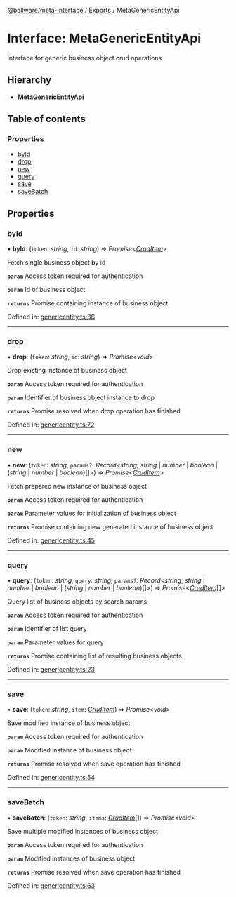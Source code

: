[@ballware/meta-interface](../README.md) / [Exports](../modules.md) / MetaGenericEntityApi

# Interface: MetaGenericEntityApi

Interface for generic business object crud operations

## Hierarchy

* **MetaGenericEntityApi**

## Table of contents

### Properties

- [byId](metagenericentityapi.md#byid)
- [drop](metagenericentityapi.md#drop)
- [new](metagenericentityapi.md#new)
- [query](metagenericentityapi.md#query)
- [save](metagenericentityapi.md#save)
- [saveBatch](metagenericentityapi.md#savebatch)

## Properties

### byId

• **byId**: (`token`: *string*, `id`: *string*) => *Promise*<[*CrudItem*](cruditem.md)\>

Fetch single business object by id

**`param`** Access token required for authentication

**`param`** Id of business object

**`returns`** Promise containing instance of business object

Defined in: [genericentity.ts:36](https://github.com/frankball/ballware-meta-interface/blob/157bdb2/src/genericentity.ts#L36)

___

### drop

• **drop**: (`token`: *string*, `id`: *string*) => *Promise*<*void*\>

Drop existing instance of business object

**`param`** Access token required for authentication

**`param`** Identifier of business object instance to drop

**`returns`** Promise resolved when drop operation has finished

Defined in: [genericentity.ts:72](https://github.com/frankball/ballware-meta-interface/blob/157bdb2/src/genericentity.ts#L72)

___

### new

• **new**: (`token`: *string*, `params?`: *Record*<*string*, *string* \| *number* \| *boolean* \| (*string* \| *number* \| *boolean*)[]\>) => *Promise*<[*CrudItem*](cruditem.md)\>

Fetch prepared new instance of business object

**`param`** Access token required for authentication

**`param`** Parameter values for initialization of business object

**`returns`** Promise containing new generated instance of business object

Defined in: [genericentity.ts:45](https://github.com/frankball/ballware-meta-interface/blob/157bdb2/src/genericentity.ts#L45)

___

### query

• **query**: (`token`: *string*, `query`: *string*, `params?`: *Record*<*string*, *string* \| *number* \| *boolean* \| (*string* \| *number* \| *boolean*)[]\>) => *Promise*<[*CrudItem*](cruditem.md)[]\>

Query list of business objects by search params

**`param`** Access token required for authentication

**`param`** Identifier of list query

**`param`** Parameter values for query

**`returns`** Promise containing list of resulting business objects

Defined in: [genericentity.ts:23](https://github.com/frankball/ballware-meta-interface/blob/157bdb2/src/genericentity.ts#L23)

___

### save

• **save**: (`token`: *string*, `item`: [*CrudItem*](cruditem.md)) => *Promise*<*void*\>

Save modified instance of business object

**`param`** Access token required for authentication

**`param`** Modified instance of business object

**`returns`** Promise resolved when save operation has finished

Defined in: [genericentity.ts:54](https://github.com/frankball/ballware-meta-interface/blob/157bdb2/src/genericentity.ts#L54)

___

### saveBatch

• **saveBatch**: (`token`: *string*, `items`: [*CrudItem*](cruditem.md)[]) => *Promise*<*void*\>

Save multiple modified instances of business object

**`param`** Access token required for authentication

**`param`** Modified instances of business object

**`returns`** Promise resolved when save operation has finished

Defined in: [genericentity.ts:63](https://github.com/frankball/ballware-meta-interface/blob/157bdb2/src/genericentity.ts#L63)
